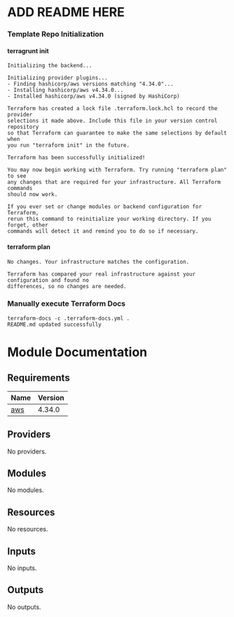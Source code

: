 # ADD README HERE


### Template Repo Initialization
#### terragrunt init
```
Initializing the backend...

Initializing provider plugins...
- Finding hashicorp/aws versions matching "4.34.0"...
- Installing hashicorp/aws v4.34.0...
- Installed hashicorp/aws v4.34.0 (signed by HashiCorp)

Terraform has created a lock file .terraform.lock.hcl to record the provider
selections it made above. Include this file in your version control repository
so that Terraform can guarantee to make the same selections by default when
you run "terraform init" in the future.

Terraform has been successfully initialized!

You may now begin working with Terraform. Try running "terraform plan" to see
any changes that are required for your infrastructure. All Terraform commands
should now work.

If you ever set or change modules or backend configuration for Terraform,
rerun this command to reinitialize your working directory. If you forget, other
commands will detect it and remind you to do so if necessary.
```
#### terraform plan
```
No changes. Your infrastructure matches the configuration.

Terraform has compared your real infrastructure against your configuration and found no
differences, so no changes are needed.
```
### Manually execute Terraform Docs
```
terraform-docs -c .terraform-docs.yml .
README.md updated successfully
```
<!-- BEGIN_TF_DOCS -->
# Module Documentation
  ## Requirements

| Name | Version |
|------|---------|
| <a name="requirement_aws"></a> [aws](#requirement\_aws) | 4.34.0 |

## Providers

No providers.

## Modules

No modules.

## Resources

No resources.

## Inputs

No inputs.

## Outputs

No outputs.
<!-- END_TF_DOCS -->
